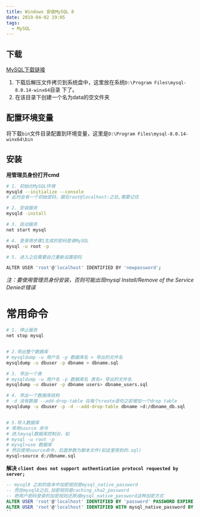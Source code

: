 ```yaml
---
title: Windows 安装MySQL 8
date: 2019-04-02 19:05
tags:
  - MySQL
---
```


## 下载

[MySQL下载链接](https://dev.mysql.com/downloads/mysql/)

1. 下载后解压文件拷贝到系统盘中，这里放在系统`D:\Program Files\mysql-8.0.14-winx64`目录
下了。
2. 在该目录下创建一个名为data的空文件夹

## 配置环境变量

将下载`bin`文件目录配置到环境变量，这里是`D:\Program Files\mysql-8.0.14-winx64\bin`

## 安装

**用管理员身份打开cmd**

```bash
# 1. 初始化MySQL环境
mysqld --initialize --console
# 此时会有一个初始密码，跟在root@localhost:之后,需要记住

# 2. 安装服务
mysqld -install

# 3. 启动服务
net start mysql

# 4. 登录用步骤1生成的密码登录MySQL
mysql -u root -p

# 5. 进入之后需要自己重新设置密码

ALTER USER 'root'@'localhost' IDENTIFIED BY 'newpassword';

```

*注：要使用管理员身份安装，否则可能出现mysql Install/Remove of the Service Denied!错误*

# 常用命令

```bash
# 1. 停止服务
net stop mysql


# 2.导出整个数据库
# mysqldump -u 用户名 -p 数据库名 > 导出的文件名
mysqldump -u dbuser -p dbname > dbname.sql

# 3. 导出一个表
# mysqldump -u 用户名 -p 数据库名 表名> 导出的文件名
mysqldump -u dbuser -p dbname users> dbname_users.sql

# 4. 导出一个数据库结构
# -d 没有数据 --add-drop-table 在每个create语句之前增加一个drop table
mysqldump -u dbuser -p -d --add-drop-table dbname >d:/dbname_db.sql


# 5.导入数据库
# 常用source 命令
# 进入mysql数据库控制台，如
# mysql -u root -p
# mysql>use 数据库
# 然后使用source命令，后面参数为脚本文件(如这里用到的.sql)
mysql>source d:/dbname.sql

```
**解决 `client does not support authentication protocol requested by server;`**

```sql
-- mysql8 之前的版本中加密规则是mysql_native_password
-- 而在mysql8之后,加密规则是caching_sha2_password
-- 把用户密码登录的加密规则还原成mysql_native_password这种加密方式
ALTER USER 'root'@'localhost' IDENTIFIED BY 'password' PASSWORD EXPIRE NEVER;
ALTER USER 'root'@'localhost' IDENTIFIED WITH mysql_native_password BY 'password';
``


